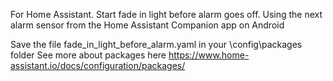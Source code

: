 For Home Assistant. Start fade in light before alarm goes off. Using the next alarm sensor from the Home Assistant Companion app on Android

Save the file fade_in_light_before_alarm.yaml in your \config\packages folder
See more about packages here https://www.home-assistant.io/docs/configuration/packages/
